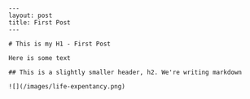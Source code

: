 	---
	layout: post
	title: First Post
	---

	# This is my H1 - First Post

	Here is some text

	## This is a slightly smaller header, h2. We're writing markdown

	![](/images/life-expentancy.png)

